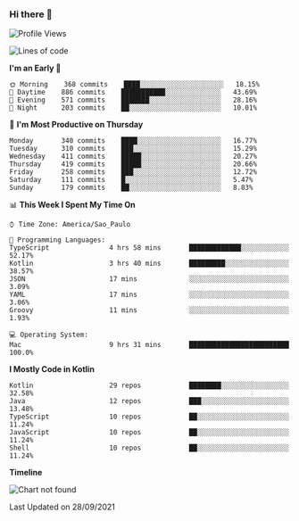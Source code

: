 ### Hi there 👋

<!--
**fernandonogueira/fernandonogueira** is a ✨ _special_ ✨ repository because its `README.md` (this file) appears on your GitHub profile.

Here are some ideas to get you started:

- 🔭 I’m currently working on ...
- 🌱 I’m currently learning ...
- 👯 I’m looking to collaborate on ...
- 🤔 I’m looking for help with ...
- 💬 Ask me about ...
- 📫 How to reach me: ...
- 😄 Pronouns: ...
- ⚡ Fun fact: ...
-->

<!--START_SECTION:waka-->
![Profile Views](http://img.shields.io/badge/Profile%20Views-0-blue)

![Lines of code](https://img.shields.io/badge/From%20Hello%20World%20I%27ve%20Written-450187%20lines%20of%20code-blue)

**I'm an Early 🐤** 

```text
🌞 Morning    368 commits    ████░░░░░░░░░░░░░░░░░░░░░   18.15% 
🌆 Daytime    886 commits    ███████████░░░░░░░░░░░░░░   43.69% 
🌃 Evening    571 commits    ███████░░░░░░░░░░░░░░░░░░   28.16% 
🌙 Night      203 commits    ██░░░░░░░░░░░░░░░░░░░░░░░   10.01%

```
📅 **I'm Most Productive on Thursday** 

```text
Monday       340 commits    ████░░░░░░░░░░░░░░░░░░░░░   16.77% 
Tuesday      310 commits    ███░░░░░░░░░░░░░░░░░░░░░░   15.29% 
Wednesday    411 commits    █████░░░░░░░░░░░░░░░░░░░░   20.27% 
Thursday     419 commits    █████░░░░░░░░░░░░░░░░░░░░   20.66% 
Friday       258 commits    ███░░░░░░░░░░░░░░░░░░░░░░   12.72% 
Saturday     111 commits    █░░░░░░░░░░░░░░░░░░░░░░░░   5.47% 
Sunday       179 commits    ██░░░░░░░░░░░░░░░░░░░░░░░   8.83%

```


📊 **This Week I Spent My Time On** 

```text
⌚︎ Time Zone: America/Sao_Paulo

💬 Programming Languages: 
TypeScript               4 hrs 58 mins       █████████████░░░░░░░░░░░░   52.17% 
Kotlin                   3 hrs 40 mins       █████████░░░░░░░░░░░░░░░░   38.57% 
JSON                     17 mins             ░░░░░░░░░░░░░░░░░░░░░░░░░   3.09% 
YAML                     17 mins             ░░░░░░░░░░░░░░░░░░░░░░░░░   3.06% 
Groovy                   11 mins             ░░░░░░░░░░░░░░░░░░░░░░░░░   1.93%

💻 Operating System: 
Mac                      9 hrs 31 mins       █████████████████████████   100.0%

```

**I Mostly Code in Kotlin** 

```text
Kotlin                   29 repos            ████████░░░░░░░░░░░░░░░░░   32.58% 
Java                     12 repos            ███░░░░░░░░░░░░░░░░░░░░░░   13.48% 
TypeScript               10 repos            ██░░░░░░░░░░░░░░░░░░░░░░░   11.24% 
JavaScript               10 repos            ██░░░░░░░░░░░░░░░░░░░░░░░   11.24% 
Shell                    10 repos            ██░░░░░░░░░░░░░░░░░░░░░░░   11.24%

```


**Timeline**

![Chart not found](https://raw.githubusercontent.com/fernandonogueira/fernandonogueira/master/charts/bar_graph.png) 


 Last Updated on 28/09/2021
<!--END_SECTION:waka-->
